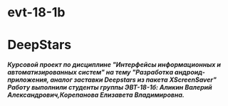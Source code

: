 
# evt-18-1b
# **DeepStars**
***Курсовой проект по дисциплине "Интерфейсы информационных и автоматизированных систем" на тему "Разработка андроид-приложения, аналог заставки Deepstars из пакета XScreenSaver" Работу выполнили студенты группы ЭВТ-18-1б: Аликин Валерий Александрович,Корепанова Елизавета Владимировна.***
